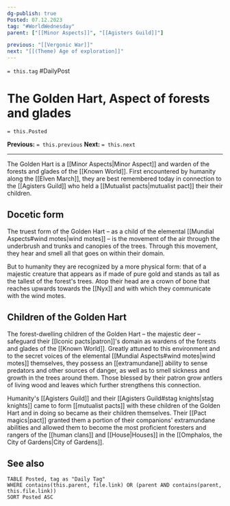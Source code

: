 ```yaml
---
dg-publish: true
Posted: 07.12.2023
tag: "#WorldWednesday"
parent: ["[[Minor Aspects]]", "[[Agisters Guild]]"]

previous: "[[Vergonic War]]"
next: "[[(Theme) Age of exploration]]"
---
```

`= this.tag` #DailyPost 
# The Golden Hart, Aspect of forests and glades
`= this.Posted`

**Previous:** `= this.previous`
**Next:** `= this.next`

---

The Golden Hart is a [[Minor Aspects|Minor Aspect]] and warden of the forests and glades of the [[Known World]]. First encountered by humanity along the [[Elven March]], they are best remembered today in connection to the [[Agisters Guild]] who held a [[Mutualist pacts|mutualist pact]] their their children.

## Docetic form

The truest form of the Golden Hart – as a child of the elemental [[Mundial Aspects#wind motes|wind motes]] – is the movement of the air through the underbrush and trunks and canopies of the trees. Through this movement, they hear and smell all that goes on within their domain.

But to humanity they are recognized by a more physical form: that of a majestic creature that appears as if made of pure gold and stands as tall as the tallest of the forest's trees. Atop their head are a crown of bone that reaches upwards towards the [[Nyx]] and with which they communicate with the wind motes.

## Children of the Golden Hart

The forest-dwelling children of the Golden Hart – the majestic deer – safeguard their [[Iconic pacts|patron]]'s domain as wardens of the forests and glades of the [[Known World]]. Greatly attuned to this environment and to the secret voices of the elemental [[Mundial Aspects#wind motes|wind motes]] themselves, they possess an [[extramundane]] ability to sense predators and other sources of danger, as well as to smell sickness and growth in the trees around them. Those blessed by their patron grow antlers of living wood and leaves which further strengthens this connection.

Humanity's [[Agisters Guild]] and their [[Agisters Guild#stag knights|stag knights]] came to form [[mutualist pacts]] with these children of the Golden Hart and in doing so became as their children themselves. Their [[Pact magics|pact]] granted them a portion of their companions' extramundane abilities and allowed them to become the most proficient foresters and rangers of the [[human clans]] and [[House|Houses]] in the [[Omphalos, the City of Gardens|City of Gardens]].

## See also
```dataview
TABLE Posted, tag as "Daily Tag"
WHERE contains(this.parent, file.link) OR (parent AND contains(parent, this.file.link))
SORT Posted ASC
```